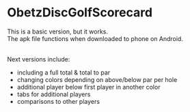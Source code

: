 # ObetzDiscGolfScorecard
This is a basic version, but it works.<br>
The apk file functions when downloaded to phone on Android.  <br><br>

Next versions include: <br>
 - including a full total & total to par
 - changing colors depending on above/below par per hole
 - additional player below first player in another color
 - tabs for additional players
 - comparisons to other players
